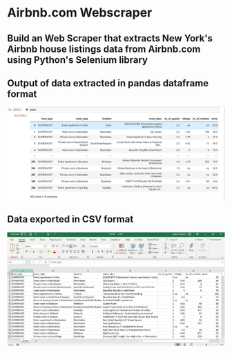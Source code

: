 # Airbnb.com Webscraper

## Build an Web Scraper that extracts New York's Airbnb house listings data from Airbnb.com using Python's Selenium library

## Output of data extracted in pandas dataframe format

![](https://github.com/Manandedhia/Airbnb.com-Web-Scraper/blob/master/airbnbdataframess.JPG)

## Data exported in CSV format

![](https://github.com/Manandedhia/Airbnb.com-Web-Scraper/blob/master/airbnbexcelss.JPG)
